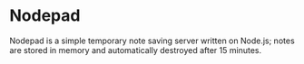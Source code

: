 # Nodepad
Nodepad is a simple temporary note saving server written on Node.js; notes are stored in memory and automatically destroyed after 15 minutes.
